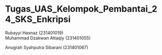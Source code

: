 # Tugas_UAS_Kelompok_Pembantai_24_SKS_Enkripsi 
Rubayyi Hasnaz (231401019) <br>
Muhammad Dzakwan Attaqiy (231401055)


Anugrah Syahputra Sibarani (231401067)
